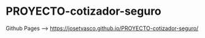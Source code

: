 # PROYECTO-cotizador-seguro

Github Pages --> https://josetvasco.github.io/PROYECTO-cotizador-seguro/
